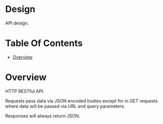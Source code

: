 # Design
API design.

# Table Of Contents
- [Overview](#overview)

# Overview
HTTP RESTful API.  

Requests pass data via JSON encoded bodies except for in GET requests where data
will be passed via URL and query parameters.

Responses will always return JSON.
